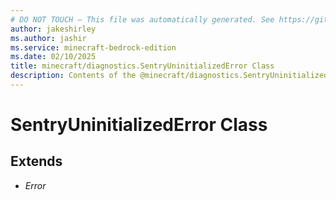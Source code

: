 ```yaml
---
# DO NOT TOUCH — This file was automatically generated. See https://github.com/mojang/minecraftapidocsgenerator to modify descriptions, examples, etc.
author: jakeshirley
ms.author: jashir
ms.service: minecraft-bedrock-edition
ms.date: 02/10/2025
title: minecraft/diagnostics.SentryUninitializedError Class
description: Contents of the @minecraft/diagnostics.SentryUninitializedError class.
---
```

# SentryUninitializedError Class

## Extends
- *Error*
